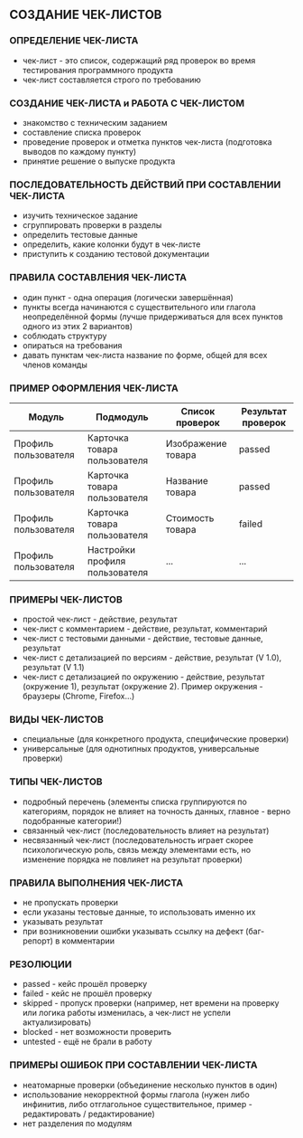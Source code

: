 ## СОЗДАНИЕ ЧЕК-ЛИСТОВ

### ОПРЕДЕЛЕНИЕ ЧЕК-ЛИСТА
* чек-лист - это список, содержащий ряд проверок во время тестирования программного продукта
* чек-лист составляется строго по требованию

### СОЗДАНИЕ ЧЕК-ЛИСТА и РАБОТА С ЧЕК-ЛИСТОМ
* знакомство с техническим заданием
* составление списка проверок
* проведение проверок и отметка пунктов чек-листа (подготовка выводов по каждому пункту)
* принятие решение о выпуске продукта

### ПОСЛЕДОВАТЕЛЬНОСТЬ ДЕЙСТВИЙ ПРИ СОСТАВЛЕНИИ ЧЕК-ЛИСТА
* изучить техническое задание
* сгруппировать проверки в разделы
* определить тестовые данные
* определить, какие колонки будут в чек-листе
* приступить к созданию тестовой документации

### ПРАВИЛА СОСТАВЛЕНИЯ ЧЕК-ЛИСТА
* один пункт - одна операция (логически завершённая)
* пункты всегда начинаются с существительного или глагола неопределённой формы (лучше придерживаться для всех пунктов одного из этих 2 вариантов)
* соблюдать структуру
* опираться на требования
* давать пунктам чек-листа название по форме, общей для всех членов команды

### ПРИМЕР ОФОРМЛЕНИЯ ЧЕК-ЛИСТА
|Модуль|Подмодуль|Список проверок|Результат проверок|
|---|---|---|---|
|Профиль пользователя|Карточка товара пользователя|Изображение товара|passed|
|Профиль пользователя|Карточка товара пользователя|Название товара|passed|
|Профиль пользователя|Карточка товара пользователя|Стоимость товара|failed|
|Профиль пользователя|Настройки профиля пользователя|...|...|

### ПРИМЕРЫ ЧЕК-ЛИСТОВ
* простой чек-лист - действие, результат
* чек-лист с комментарием - действие, результат, комментарий
* чек-лист с тестовыми данными - действие, тестовые данные, результат
* чек-лист с детализацией по версиям - действие, результат (V 1.0), результат (V 1.1)
* чек-лист с детализацией по окружению - действие, результат (окружение 1), результат (окружение 2). Пример окружения - браузеры (Chrome, Firefox...)

### ВИДЫ ЧЕК-ЛИСТОВ
* специальные (для конкретного продукта, специфические проверки)
* универсальные (для однотипных продуктов, универсальные проверки)

### ТИПЫ ЧЕК-ЛИСТОВ
* подробный перечень (элементы списка группируются по категориям, порядок не влияет на точность данных, главное - верно подобранные категории!) 
* связанный чек-лист (последовательность влияет на результат)
* несвязанный чек-лист (последовательность играет скорее психологическую роль, связь между элементами есть, но изменение порядка не повлияет на результат проверки)

### ПРАВИЛА ВЫПОЛНЕНИЯ ЧЕК-ЛИСТА
* не пропускать проверки
* если указаны тестовые данные, то использовать именно их
* указывать результат
* при возникновении ошибки указывать ссылку на дефект (баг-репорт) в комментарии

### РЕЗОЛЮЦИИ
* passed - кейс прошёл проверку
* failed - кейс не прошёл проверку
* skipped - пропуск проверки (например, нет времени на проверку или логика работы изменилась, а чек-лист не успели актуализировать)
* blocked - нет возможности проверить
* untested - ещё не брали в работу

### ПРИМЕРЫ ОШИБОК ПРИ СОСТАВЛЕНИИ ЧЕК-ЛИСТА
* неатомарные проверки (объединение несколько пунктов в один)
* использование некорректной формы глагола (нужен либо инфинитив, либо отглагольное существительное, пример - редактировать / редактирование)
* нет разделения по модулям
